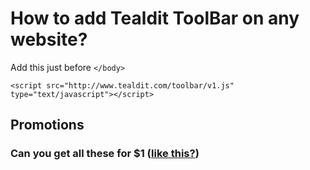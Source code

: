# How to add Tealdit ToolBar on any website?

Add this just before `</body>`

```
<script src="http://www.tealdit.com/toolbar/v1.js" type="text/javascript"></script>
```


## Promotions

### Can you get all these for $1 ([like this?](https://goo.gl/dpNa6o))

